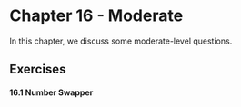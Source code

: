 # Chapter 16 - Moderate

In this chapter, we discuss some moderate-level questions.

## Exercises

#### 16.1 Number Swapper

